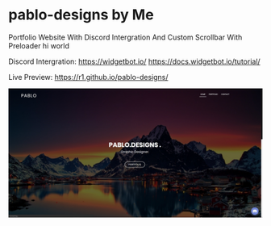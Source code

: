 # pablo-designs by Me
Portfolio Website With Discord Intergration And Custom Scrollbar With Preloader
hi world

Discord Intergration: https://widgetbot.io/ https://docs.widgetbot.io/tutorial/

Live Preview: https://r1.github.io/pablo-designs/
 

![](https://github.com/0II/pablo-designs/blob/master/preview/2.jpg)

